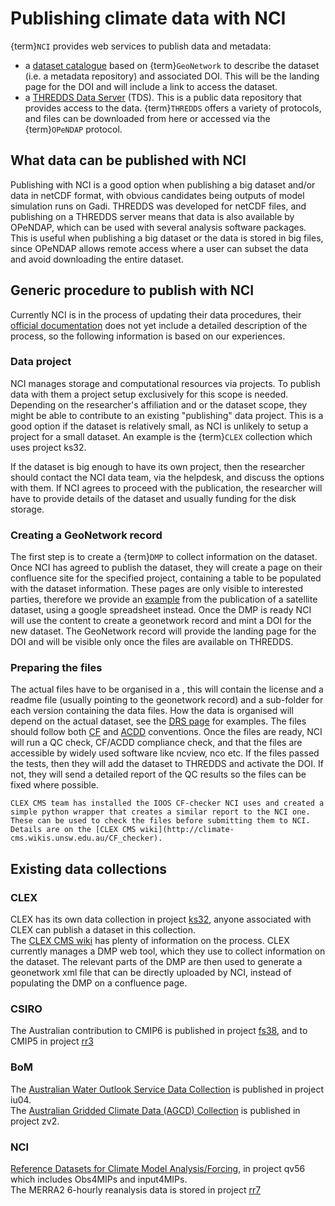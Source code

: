 # Publishing climate data with NCI

{term}`NCI` provides web services to publish data and metadata:
* a [dataset catalogue](https://geonetwork.nci.org.au/geonetwork/srv/eng/catalog.search#/home) based on {term}`GeoNetwork` to describe the dataset (i.e. a metadata repository) and associated DOI.  This will be the landing page for the DOI and will include a link to access the dataset. 
* a [THREDDS Data Server](https://dapds00.nci.org.au/thredds/catalog.html) (TDS). This is a public data repository that provides access to the data. {term}`THREDDS` offers a variety of protocols, and files can be downloaded from here or accessed via the {term}`OPeNDAP` protocol.

## What data can be published with NCI
Publishing with NCI is a good option when publishing a big dataset and/or data in netCDF format, with obvious candidates being outputs of model simulation runs on Gadi. 
THREDDS was developed for netCDF files, and publishing on a THREDDS server means that data is also available by OPeNDAP, which can be used with several analysis software packages. This is useful when publishing a big dataset or the data is stored in big files, since OPeNDAP allows remote access where a user can subset the data and avoid downloading the entire dataset. 

## Generic procedure to publish with NCI
Currently NCI is in the process of updating their data procedures, their [official documentation](https://opus.nci.org.au/display/NDP/Data+Management) does not yet include a detailed description of the process, so the following information is based on our experiences.

### Data project
NCI manages storage and computational resources via projects. To publish data with them a project setup exclusively for this scope is needed. Depending on the researcher's affiliation and or the dataset scope, they might be able to contribute to an existing "publishing" data project. This is a good option if the dataset is relatively small, as NCI is unlikely to setup a project for a small dataset. An example is the {term}`CLEX` collection which uses project ks32.

If the dataset is big enough to have its own project, then the researcher should contact the NCI data team, via the helpdesk, and discuss the options with them. If NCI agrees to proceed with the publication, the researcher will have to provide details of the dataset and usually funding for the disk storage.

### Creating a GeoNetwork record
The first step is to create a {term}`DMP` to collect information on the dataset. Once NCI has agreed to publish the dataset, they will create a page on their confluence site for the specified project, containing a table to be populated with the dataset information.
These pages are only visible to interested parties, therefore we provide an [example](https://docs.google.com/spreadsheets/d/1Rt-bKNfjNRi-kB_pFrhLE9-XwqvmkpLfu5i4_sdzfQ4/edit#gid=0) from the publication of a satellite dataset, using a google spreadsheet instead.
Once the DMP is ready NCI will use the content to create a geonetwork record and mint a DOI for the new dataset. The GeoNetwork record will provide the landing page for the DOI and will be visible only once the files are available on THREDDS.

### Preparing the files
The actual files have to be organised in a <dataset-folder>, this will contain the license and a readme file (usually pointing to the geonetwork record) and a sub-folder for each version containing the data files. How the data is organised will depend on the actual dataset, see the [DRS page](../tech/drs-names.md) for examples.
The files should follow both [CF](../concepts/cf-conventions.md) and [ACDD](../concepts/acdd-conventions.md) conventions. Once the files are ready, NCI will run a QC check, CF/ACDD compliance check, and that the files are accessible by widely used software like ncview, nco etc.
If the files passed the tests, then they will add the dataset to THREDDS and activate the DOI. If not, they will send a detailed report of the QC results so the files can be fixed where possible.

```{admonition} CF-checker
CLEX CMS team has installed the IOOS CF-checker NCI uses and created a simple python wrapper that creates a similar report to the NCI one. These can be used to check the files before submitting them to NCI. Details are on the [CLEX CMS wiki](http://climate-cms.wikis.unsw.edu.au/CF_checker).
```

## Existing data collections

### CLEX
CLEX has its own data collection in project [ks32](https://my.nci.org.au/mancini/project/ks32), anyone associated with CLEX can publish a dataset in this collection.  
The [CLEX CMS wiki](http://climate-cms.wikis.unsw.edu.au/Publishing_with_NCI) has plenty of information on the process. CLEX currently manages a DMP web tool, which they use to collect information on the dataset. The relevant parts of the DMP are then used to generate a geonetwork xml file that can be directly uploaded by NCI, instead of populating the DMP on a confluence page.

### CSIRO
The Australian contribution to CMIP6 is published in project [fs38](https://my.nci.org.au/mancini/project/fs38), and to CMIP5 in project [rr3](https://my.nci.org.au/mancini/project/rr3)

### BoM
The [Australian Water Outlook Service Data Collection](https://my.nci.org.au/mancini/project/iu04) is published in project iu04.  
The [Australian Gridded Climate Data (AGCD) Collection](https://my.nci.org.au/mancini/project/zv2) is published in project zv2.

### NCI
[Reference Datasets for Climate Model Analysis/Forcing](https://my.nci.org.au/mancini/project/qv56), in project qv56 which includes Obs4MIPs and input4MIPs.  
The MERRA2 6-hourly reanalysis data is stored in project [rr7](https://my.nci.org.au/mancini/project/rr7)
